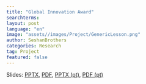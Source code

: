 ```yaml
---
title: "Global Innovation Award"
searchterms:
layout: post
language: "en"
image: "assets//images/Project/GenericLesson.png"
author: SeshanBrothers
categories: Research
tag: Project
featured: false
---
```


Slides:
 <a href="/translations/en-us/Project/GlobalInnovationAward.pptx">PPTX</a>,
 <a href="/translations/en-us/Project/GlobalInnovationAward.pdf">PDF</a>, 
 <a href="/translations/pt-br/Project/GlobalInovationAward.pptx">PPTX (pt)</a>, 
 <a href="/translations/pt-br/Project/GlobalInovationAward.pdf">PDF (pt)</a>
